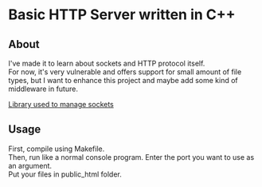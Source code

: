 # Basic HTTP Server written in C++
## About
I've made it to learn about sockets and HTTP protocol itself.  
For now, it's very vulnerable and offers support for small amount of file types, but I want to enhance this project and maybe add some kind of middleware in future.

[Library used to manage sockets](https://github.com/ReneNyffenegger/Socket.cpp)

## Usage
First, compile using Makefile.  
Then, run like a normal console program. Enter the port you want to use as an argument.  
Put your files in public_html folder.  